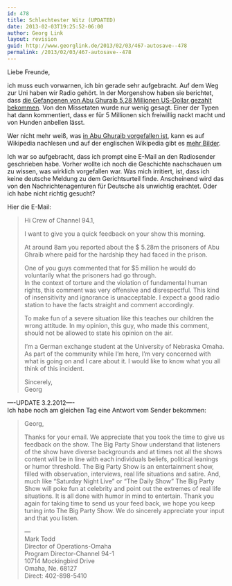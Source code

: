 ```yaml
---
id: 478
title: Schlechtester Witz (UPDATED)
date: 2013-02-03T19:25:52-06:00
author: Georg Link
layout: revision
guid: http://www.georglink.de/2013/02/03/467-autosave--478
permalink: /2013/02/03/467-autosave--478
---
```

Liebe Freunde,

ich muss euch vorwarnen, ich bin gerade sehr aufgebracht. Auf dem Weg zur Uni haben wir Radio gehört. In der Morgenshow haben sie berichtet, dass <a title="Bericht" href="http://week.manoramaonline.com/cgi-bin/MMOnline.dll/portal/ep/theWeekContent.do?contentId=13193562&programId=1073754912&tabId=13" target="_blank">die Gefangenen von Abu Ghuraib 5,28 Millionen US-Dollar gezahlt bekommen</a>. Von den Missetaten wurde nur wenig gesagt. Einer der Typen hat dann kommentiert, dass er für 5 Millionen sich freiwillig nackt macht und von Hunden anbellen lässt.

Wer nicht mehr weiß, was <a title="deutsche Wikipedia zu Abu Ghuraib Folterskandal" href="http://de.wikipedia.org/wiki/Abu-Ghuraib-Folterskandal" target="_blank">in Abu Ghuraib vorgefallen ist</a>, kann es auf Wikipedia nachlesen und auf der englischen Wikipedia gibt es <a title="englische Wikipedia zum Abu Ghuraib Folterskandal" href="http://en.wikipedia.org/wiki/Abu_Ghraib_torture_and_prisoner_abuse" target="_blank">mehr Bilder</a>.

Ich war so aufgebracht, dass ich prompt eine E-Mail an den Radiosender geschrieben habe. Vorher wollte ich noch die Geschichte nachschauen um zu wissen, was wirklich vorgefallen war. Was mich irritiert, ist, dass ich keine deutsche Meldung zu dem Gerichtsurteil finde. Anscheinend wird das von den Nachrichtenagenturen für Deutsche als unwichtig erachtet. Oder ich habe nicht richtig gesucht?

Hier die E-Mail:

> Hi Crew of Channel 94.1,
> 
> I want to give you a quick feedback on your show this morning.
> 
> At around 8am you reported about the $ 5.28m the prisoners of Abu Ghraib where paid for the hardship they had faced in the prison.
> 
> One of you guys commented that for $5 million he would do voluntarily what the prisoners had go through.  
> In the context of torture and the violation of fundamental human rights, this comment was very offensive and disrespectful. This kind of insensitivity and ignorance is unacceptable. I expect a good radio station to have the facts straight and comment accordingly.
> 
> To make fun of a severe situation like this teaches our children the wrong attitude. In my opinion, this guy, who made this comment, should not be allowed to state his opinion on the air.
> 
> I&#8217;m a German exchange student at the University of Nebraska Omaha. As part of the community while I&#8217;m here, I&#8217;m very concerned with what is going on and I care about it. I would like to know what you all think of this incident.
> 
> Sincerely,  
> Georg

&#8212;-UPDATE 3.2.2012&#8212;-  
Ich habe noch am gleichen Tag eine Antwort vom Sender bekommen:

> Georg,
> 
> Thanks for your email. We appreciate that you took the time to give us feedback on the show. The Big Party Show understand that listeners of the show have diverse backgrounds and at times not all the shows content will be in line with each individuals beliefs, political leanings or humor threshold. The Big Party Show is an entertainment show, filled with observation, interviews, real life situations and satire. And, much like &#8220;Saturday Night Live&#8221; or &#8220;The Daily Show&#8221; The Big Party Show will poke fun at celebrity and point out the extremes of real life situations. It is all done with humor in mind to entertain. Thank you again for taking time to send us your feed back, we hope you keep tuning into The Big Party Show. We do sincerely appreciate your input and that you listen.
> 
> &#8212;  
> Mark Todd  
> Director of Operations-Omaha  
> Program Director-Channel 94-1  
> 10714 Mockingbird Drive  
> Omaha, Ne. 68127  
> Direct: 402-898-5410